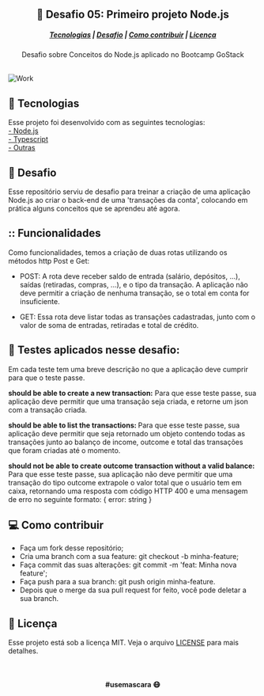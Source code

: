 ## <div align="center">:rocket: Desafio 05: Primeiro projeto Node.js </div>

##### <div align="center"> [Tecnologias](#Tecnologias)   |   [Desafio](#Desafio)   |   [Como contribuir](#Desafio)   |   [Licença](#Licença)    </div>

<div align="center"> Desafio sobre Conceitos do Node.js aplicado no Bootcamp GoStack  </div>

<br>

![Work](https://images.unsplash.com/photo-1594729095022-e2f6d2eece9c?ixlib=rb-1.2.1&ixid=eyJhcHBfaWQiOjEyMDd9&auto=format&fit=crop&w=1350&q=80)

## :satellite: Tecnologias 
Esse projeto foi desenvolvido com as seguintes tecnologias: <br>
[- Node.js](https://nodejs.org/en/) <br>
[- Typescript](#) <br>
[- Outras](#) <br>


## :tophat: Desafio
Esse repositório serviu de desafio para treinar a criação de uma aplicação Node.js ao criar o back-end de uma 'transações da conta', colocando em prática alguns conceitos que se aprendeu até agora.


## :: Funcionalidades
Como funcionalidades, temos a criação de duas rotas utilizando os métodos http Post e Get:

- POST: A rota deve receber saldo de entrada (salário, depósitos, ...), saídas (retiradas, compras, ...), e o tipo da transação.  A aplicação não deve permitir a criação de nenhuma transação, se o total em conta for insuficiente.

- GET: Essa rota deve listar todas as transações cadastradas, junto com o valor de soma de entradas, retiradas e total de crédito.


## :memo: Testes aplicados nesse desafio:
Em cada teste tem uma breve descrição no que a aplicação deve cumprir para que o teste passe.

<strong> should be able to create a new transaction:</strong>
Para que esse teste passe, sua aplicação deve permitir que uma transação seja criada, e retorne um json com a transação criada.

<strong> should be able to list the transactions: </strong>
Para que esse teste passe, sua aplicação deve permitir que seja retornado um objeto contendo todas as transações junto ao balanço de income, outcome e total das transações que foram criadas até o momento.

<strong> should not be able to create outcome transaction without a valid balance: </strong>
Para que esse teste passe, sua aplicação não deve permitir que uma transação do tipo outcome extrapole o valor total que o usuário tem em caixa, retornando uma resposta com código HTTP 400 e uma mensagem de erro no seguinte formato: { error: string }


## :computer: Como contribuir
- Faça um fork desse repositório;
- Cria uma branch com a sua feature: git checkout -b minha-feature;
- Faça commit das suas alterações: git commit -m 'feat: Minha nova feature';
- Faça push para a sua branch: git push origin minha-feature.
- Depois que o merge da sua pull request for feito, você pode deletar a sua branch.



## :file_folder: Licença
Esse projeto está sob a licença MIT. Veja o arquivo [LICENSE](LICENSE.md) para mais detalhes.

<br>

#### <div align="center">#usemascara :mask: </div>

